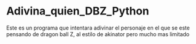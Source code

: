 # Adivina_quien_DBZ_Python
Este es un programa que intentara adivinar el personaje en el que se este pensando de dragon ball Z, al estilo de akinator pero mucho mas limitado
